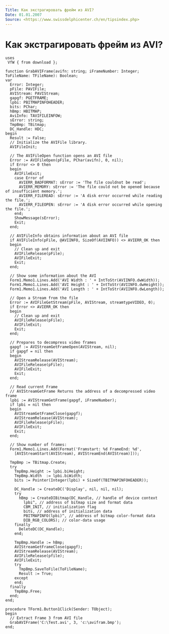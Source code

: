 ```yaml
---
Title: Как экстрагировать фрейм из AVI?
Date: 01.01.2007
Source: <https://www.swissdelphicenter.ch/en/tipsindex.php>
---
```



Как экстрагировать фрейм из AVI?
================================

    uses 
     VfW { from download }; 
     
    function GrabAVIFrame(avifn: string; iFrameNumber: Integer; ToFileName: TFileName): Boolean; 
    var 
      Error: Integer; 
      pFile: PAVIFile; 
      AVIStream: PAVIStream; 
      gapgf: PGETFRAME; 
      lpbi: PBITMAPINFOHEADER; 
      bits: PChar; 
      hBmp: HBITMAP; 
      AviInfo: TAVIFILEINFOW; 
      sError: string; 
      TmpBmp: TBitmap; 
      DC_Handle: HDC; 
    begin 
      Result := False; 
      // Initialize the AVIFile library. 
      AVIFileInit; 
     
      // The AVIFileOpen function opens an AVI file 
      Error := AVIFileOpen(pFile, PChar(avifn), 0, nil); 
      if Error <> 0 then 
      begin 
        AVIFileExit; 
        case Error of 
          AVIERR_BADFORMAT: sError := 'The file couldnot be read'; 
          AVIERR_MEMORY: sError := 'The file could not be opened because of insufficient memory.'; 
          AVIERR_FILEREAD: sError := 'A disk error occurred while reading the file.'; 
          AVIERR_FILEOPEN: sError := 'A disk error occurred while opening the file.'; 
        end; 
        ShowMessage(sError); 
        Exit; 
      end; 
     
      // AVIFileInfo obtains information about an AVI file 
      if AVIFileInfo(pFile, @AVIINFO, SizeOf(AVIINFO)) <> AVIERR_OK then 
      begin 
        // Clean up and exit 
        AVIFileRelease(pFile); 
        AVIFileExit; 
        Exit; 
      end; 
     
      // Show some information about the AVI 
      Form1.Memo1.Lines.Add('AVI Width : ' + IntToStr(AVIINFO.dwWidth)); 
      Form1.Memo1.Lines.Add('AVI Height : ' + IntToStr(AVIINFO.dwHeight)); 
      Form1.Memo1.Lines.Add('AVI Length : ' + IntToStr(AVIINFO.dwLength)); 
     
      // Open a Stream from the file 
      Error := AVIFileGetStream(pFile, AVIStream, streamtypeVIDEO, 0); 
      if Error <> AVIERR_OK then 
      begin 
        // Clean up and exit 
        AVIFileRelease(pFile); 
        AVIFileExit; 
        Exit; 
      end; 
     
      // Prepares to decompress video frames 
      gapgf := AVIStreamGetFrameOpen(AVIStream, nil); 
      if gapgf = nil then 
      begin 
        AVIStreamRelease(AVIStream); 
        AVIFileRelease(pFile); 
        AVIFileExit; 
        Exit; 
      end; 
     
      // Read current Frame 
      // AVIStreamGetFrame Returns the address of a decompressed video frame 
      lpbi := AVIStreamGetFrame(gapgf, iFrameNumber); 
      if lpbi = nil then 
      begin 
        AVIStreamGetFrameClose(gapgf); 
        AVIStreamRelease(AVIStream); 
        AVIFileRelease(pFile); 
        AVIFileExit; 
        Exit; 
      end; 
     
      // Show number of frames: 
      Form1.Memo1.Lines.Add(Format('Framstart: %d FrameEnd: %d', 
        [AVIStreamStart(AVIStream), AVIStreamEnd(AVIStream)])); 
     
      TmpBmp := TBitmap.Create; 
      try 
        TmpBmp.Height := lpbi.biHeight; 
        TmpBmp.Width  := lpbi.biWidth; 
        bits := Pointer(Integer(lpbi) + SizeOf(TBITMAPINFOHEADER)); 
     
        DC_Handle := CreateDC('Display', nil, nil, nil); 
        try 
          hBmp := CreateDIBitmap(DC_Handle, // handle of device context 
            lpbi^, // address of bitmap size and format data 
            CBM_INIT, // initialization flag 
            bits, // address of initialization data 
            PBITMAPINFO(lpbi)^, // address of bitmap color-format data 
            DIB_RGB_COLORS); // color-data usage 
        finally 
          DeleteDC(DC_Handle); 
        end; 
     
        TmpBmp.Handle := hBmp; 
        AVIStreamGetFrameClose(gapgf); 
        AVIStreamRelease(AVIStream); 
        AVIFileRelease(pfile); 
        AVIFileExit; 
        try 
          TmpBmp.SaveToFile(ToFileName); 
          Result := True; 
        except 
        end; 
      finally 
        TmpBmp.Free; 
      end; 
    end; 
     
    procedure TForm1.Button1Click(Sender: TObject); 
    begin 
      // Extract Frame 3 from AVI file 
      GrabAVIFrame('C:\Test.avi', 3, 'c:\avifram.bmp'); 
    end; 

